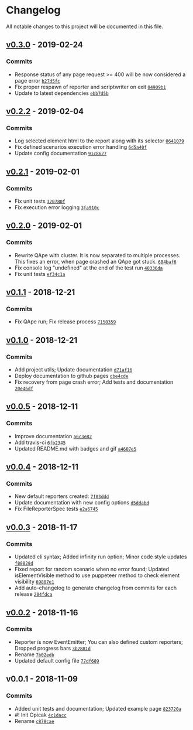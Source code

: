 # Changelog

All notable changes to this project will be documented in this file.

## [v0.3.0](https://github.com/seznam/QApe/compare/v0.2.2...v0.3.0) - 2019-02-24

### Commits

- Response status of any page request >= 400 will be now considered a page error [`b27d5fc`](https://github.com/seznam/QApe/commit/b27d5fc61287dc2eb0456f685147168c85aa2ae2)
- Fix proper respawn of reporter and scriptwriter on exit [`04909b1`](https://github.com/seznam/QApe/commit/04909b112533a916b1125eef594ff6af8a5010b4)
- Update to latest dependencies [`ebb7d5b`](https://github.com/seznam/QApe/commit/ebb7d5bb32a3c91318f586f6a0260c85b76e4262)

## [v0.2.2](https://github.com/seznam/QApe/compare/v0.2.1...v0.2.2) - 2019-02-04

### Commits

- Log selected element html to the report along with its selector [`0641079`](https://github.com/seznam/QApe/commit/0641079967e05e3290c347b9980e333d3d930f04)
- Fix defined scenarios execution error handling [`6d5a40f`](https://github.com/seznam/QApe/commit/6d5a40f16371b85e6e871d628e02c6e676fb5712)
- Update config documentation [`91c8627`](https://github.com/seznam/QApe/commit/91c8627ec64beb501b929882dd6c839327e3ab54)

## [v0.2.1](https://github.com/seznam/QApe/compare/v0.2.0...v0.2.1) - 2019-02-01

### Commits

- Fix unit tests [`320780f`](https://github.com/seznam/QApe/commit/320780f8b05df2481785c4e249dc944ceaa3401b)
- Fix execution error logging [`3fa910c`](https://github.com/seznam/QApe/commit/3fa910c047ca9e264f976ab94f298791255f90db)

## [v0.2.0](https://github.com/seznam/QApe/compare/v0.1.1...v0.2.0) - 2019-02-01

### Commits

- Rewrite QApe with cluster. It is now separated to multiple processes. This fixes an error, when page crashed an QApe got stuck. [`684baf6`](https://github.com/seznam/QApe/commit/684baf659456df1b3ed3b1e8bc7e6c2847fe1535)
- Fix console log "undefined" at the end of the test run [`40336da`](https://github.com/seznam/QApe/commit/40336da76d739ae68931253eee681278eb5ce021)
- Fix unit tests [`ef34c1a`](https://github.com/seznam/QApe/commit/ef34c1ac451fc54c691615e4ba9b8ab09818c7b6)

## [v0.1.1](https://github.com/seznam/QApe/compare/v0.1.0...v0.1.1) - 2018-12-21

### Commits

- Fix QApe run; Fix release process [`7150359`](https://github.com/seznam/QApe/commit/7150359ea463690e8335f44a831f14d68ad4f69a)

## [v0.1.0](https://github.com/seznam/QApe/compare/v0.0.5...v0.1.0) - 2018-12-21

### Commits

- Add project utils; Update documentation [`d71af16`](https://github.com/seznam/QApe/commit/d71af16b5a87d30af4957e5c6f1fe770c199b021)
- Deploy documentation to github pages [`dbe4cde`](https://github.com/seznam/QApe/commit/dbe4cdef39079d89759e4b1d0667850a77a57af4)
- Fix recovery from page crash error; Add tests and documentation [`20e46df`](https://github.com/seznam/QApe/commit/20e46df7607fc525bf70728c30aba826f2e3a2b8)

## [v0.0.5](https://github.com/seznam/QApe/compare/v0.0.4...v0.0.5) - 2018-12-11

### Commits

- Improve documentation [`a6c3e82`](https://github.com/seznam/QApe/commit/a6c3e82f19abf56b551baee72361c9aeb3688662)
- Add travis-ci [`6fb2345`](https://github.com/seznam/QApe/commit/6fb23454c82fcc723990a1996cff795d46d87bab)
- Updated README.md with badges and gif [`a4607e5`](https://github.com/seznam/QApe/commit/a4607e5cb5de55171594ce5cf834dcb7f05c3895)

## [v0.0.4](https://github.com/seznam/QApe/compare/v0.0.3...v0.0.4) - 2018-12-11

### Commits

- New default reporters created: [`7f03ddd`](https://github.com/seznam/QApe/commit/7f03ddd50e8d05f4529087eb5f7eaa04fc357f07)
- Update documentation with new config options [`d5ddabd`](https://github.com/seznam/QApe/commit/d5ddabd976f746a7ffd8676fd3135080c14bb627)
- Fix FileReporterSpec tests [`e2a6745`](https://github.com/seznam/QApe/commit/e2a674530dc74e11e685fdb92646f65f274ac466)

## [v0.0.3](https://github.com/seznam/QApe/compare/v0.0.2...v0.0.3) - 2018-11-17

### Commits

- Updated cli syntax; Added infinity run option; Minor code style updates [`f88828d`](https://github.com/seznam/QApe/commit/f88828d992aebe4be566e4e6da41e5e5c92a7879)
- Fixed report for random scenario when no error found; Updated isElementVisible method to use puppeteer method to check element visibility [`69807e1`](https://github.com/seznam/QApe/commit/69807e17df2e83573febc63fa87b2461cd2db211)
- Add auto-changelog to generate changelog from commits for each release [`204fdca`](https://github.com/seznam/QApe/commit/204fdca1ff18abc093724ff5950f4ed98c5f4618)

## [v0.0.2](https://github.com/seznam/QApe/compare/v0.0.1...v0.0.2) - 2018-11-16

### Commits

- Reporter is now EventEmitter; You can also defined custom reporters; Dropped progress bars [`3b2881d`](https://github.com/seznam/QApe/commit/3b2881d5558de1c4b4181340e1fb8d93c5961d8e)
- Rename [`7b02edb`](https://github.com/seznam/QApe/commit/7b02edb50d7f86e80577c7003d4d9df8336eadd0)
- Updated default config file [`77df689`](https://github.com/seznam/QApe/commit/77df689506bb2eb58a13517cde27795eb706604a)

## v0.0.1 - 2018-11-09

### Commits

- Added unit tests and documentation; Updated example page [`823720a`](https://github.com/seznam/QApe/commit/823720aef7d1f533744e15f386ea06b71b4a0981)
- #! Init Opicak [`4c1dacc`](https://github.com/seznam/QApe/commit/4c1dacc53746376bcb25a3d5638fb1d360d5c95a)
- Rename [`c878cae`](https://github.com/seznam/QApe/commit/c878cae74109e8b565c32a805169fec555836301)
